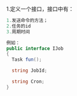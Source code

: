 1.定义一个接口，接口中有：
```C#
1.发送命令的方法；
2.任务的id
3.周期时间

例如：
public interface IJob
{
  Task fun();

  string JobId;

  string Cron;
}
```
